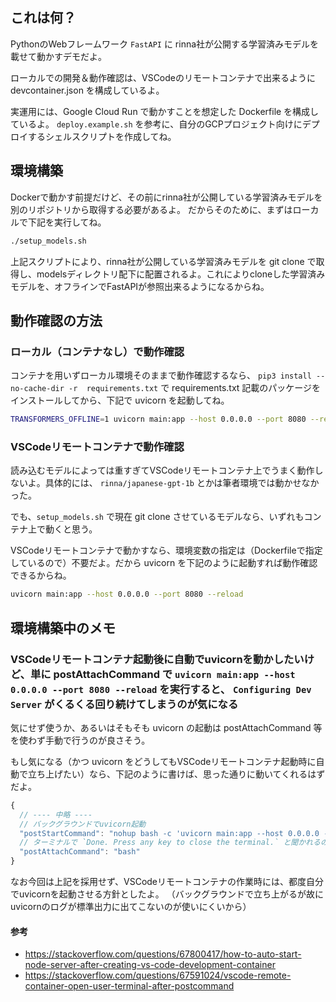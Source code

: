 ## これは何？

PythonのWebフレームワーク `FastAPI` に rinna社が公開する学習済みモデルを載せて動かすデモだよ。

ローカルでの開発＆動作確認は、VSCodeのリモートコンテナで出来るように devcontainer.json を構成しているよ。

実運用には、Google Cloud Run で動かすことを想定した Dockerfile を構成しているよ。
`deploy.example.sh` を参考に、自分のGCPプロジェクト向けにデプロイするシェルスクリプトを作成してね。

## 環境構築

Dockerで動かす前提だけど、その前にrinna社が公開している学習済みモデルを別のリポジトリから取得する必要があるよ。
だからそのために、まずはローカルで下記を実行してね。

```sh
./setup_models.sh
```

上記スクリプトにより、rinna社が公開している学習済みモデルを git clone で取得し、modelsディレクトリ配下に配置されるよ。これによりcloneした学習済みモデルを、オフラインでFastAPIが参照出来るようになるからね。

## 動作確認の方法

### ローカル（コンテナなし）で動作確認

コンテナを用いずローカル環境そのままで動作確認するなら、 `pip3 install --no-cache-dir -r  requirements.txt` で requirements.txt 記載のパッケージをインストールしてから、下記で uvicorn を起動してね。

```sh
TRANSFORMERS_OFFLINE=1 uvicorn main:app --host 0.0.0.0 --port 8080 --reload
```

### VSCodeリモートコンテナで動作確認

読み込むモデルによっては重すぎてVSCodeリモートコンテナ上でうまく動作しないよ。具体的には、 `rinna/japanese-gpt-1b` とかは筆者環境では動かせなかった。

でも、`setup_models.sh` で現在 git clone させているモデルなら、いずれもコンテナ上で動くと思う。

VSCodeリモートコンテナで動かすなら、環境変数の指定は（Dockerfileで指定しているので）不要だよ。だから uvicorn を下記のように起動すれば動作確認できるからね。

```sh
uvicorn main:app --host 0.0.0.0 --port 8080 --reload
```

## 環境構築中のメモ

### VSCodeリモートコンテナ起動後に自動でuvicornを動かしたいけど、単に postAttachCommand で `uvicorn main:app --host 0.0.0.0 --port 8080 --reload` を実行すると、 `Configuring Dev Server` がくるくる回り続けてしまうのが気になる

気にせず使うか、あるいはそもそも uvicorn の起動は postAttachCommand 等を使わず手動で行うのが良さそう。

もし気になる（かつ uvicorn をどうしてもVSCodeリモートコンテナ起動時に自動で立ち上げたい）なら、下記のように書けば、思った通りに動いてくれるはずだよ。

```js
{
  // ---- 中略 ----
  // バックグラウンドでuvicorn起動
  "postStartCommand": "nohup bash -c 'uvicorn main:app --host 0.0.0.0 --port 8080 --reload &'",
  // ターミナルで `Done. Press any key to close the terminal.` と聞かれるのを自動で飛ばす
  "postAttachCommand": "bash"
}
```

なお今回は上記を採用せず、VSCodeリモートコンテナの作業時には、都度自分でuvicornを起動させる方針としたよ。
（バックグラウンドで立ち上がるが故にuvicornのログが標準出力に出てこないのが使いにくいから）

#### 参考

- https://stackoverflow.com/questions/67800417/how-to-auto-start-node-server-after-creating-vs-code-development-container
- https://stackoverflow.com/questions/67591024/vscode-remote-container-open-user-terminal-after-postcommand
